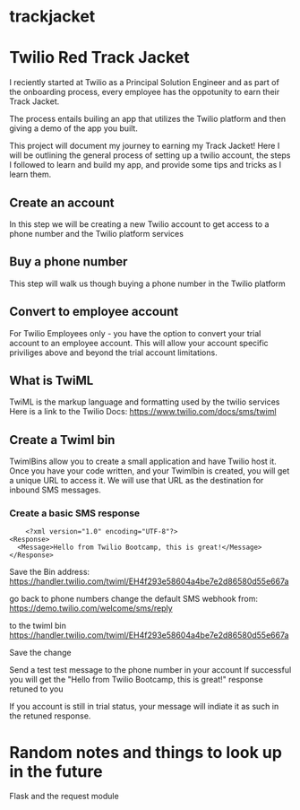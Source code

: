 # trackjacket


# Twilio Red Track Jacket 

I reciently started at Twilio as a Principal Solution Engineer and as part of the onboarding process, every employee has the oppotunity to earn their Track Jacket. 

The process entails builing an app that utilizes the Twilio platform and then giving a demo of the app you built. 

This project will document my journey to earning my Track Jacket! Here I will be outlining the general process of setting up a twilio account, the steps I followed to learn and build my app, and provide some tips and tricks as I learn them. 

## Create an account
In this step we will be creating a new Twilio account to get access to a phone number and the Twilio platform services

## Buy a phone number
This step will walk us though buying a phone number in the Twilio platform 

## Convert to employee account
For Twilio Employees only - you have the option to convert your trial account to an employee account. This will allow your account specific priviliges above and beyond the trial account limitations. 

## What is TwiML
TwiML is the markup language and formatting used by the twilio services 
Here is a link to the Twilio Docs: 
https://www.twilio.com/docs/sms/twiml

## Create a Twiml bin

TwimlBins allow you to create a small application and have Twilio host it. Once you have your code written, and your Twimlbin is created, you will get a unique URL to access it. We will use that URL as the destination for inbound SMS messages. 

### Create a basic SMS response

```
    <?xml version="1.0" encoding="UTF-8"?>
<Response>
  <Message>Hello from Twilio Bootcamp, this is great!</Message>
</Response>
```

Save the Bin address:
https://handler.twilio.com/twiml/EH4f293e58604a4be7e2d86580d55e667a

go back to phone numbers
change the default SMS webhook from:
https://demo.twilio.com/welcome/sms/reply

to the twiml bin
https://handler.twilio.com/twiml/EH4f293e58604a4be7e2d86580d55e667a

Save the change

Send a test test message to the phone number in your account
If successful you will get the "Hello from Twilio Bootcamp, this is great!" response retuned to you

If you account is still in trial status, your message will indiate it as such in the retuned response.



# Random notes and things to look up in the future
  Flask and the request module 